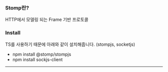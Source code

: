 ### Stomp란?

HTTP에서 모델링 되는 Frame 기반 프로토콜

### Install

TS를 사용하기 때문에 아래와 같이 설치해줍니다. (stompjs, socketjs)

- npm install @stomp/stompjs
- npm install sockjs-client

---
